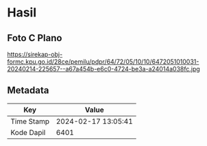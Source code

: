 # Hasil

## Foto C Plano

https://sirekap-obj-formc.kpu.go.id/28ce/pemilu/pdpr/64/72/05/10/10/6472051010031-20240214-225657--a67a454b-e6c0-4724-be3a-a24014a038fc.jpg


## Metadata

| Key        | Value               |
| ---------- | ------------------- |
| Time Stamp | 2024-02-17 13:05:41 |
| Kode Dapil | 6401                |



